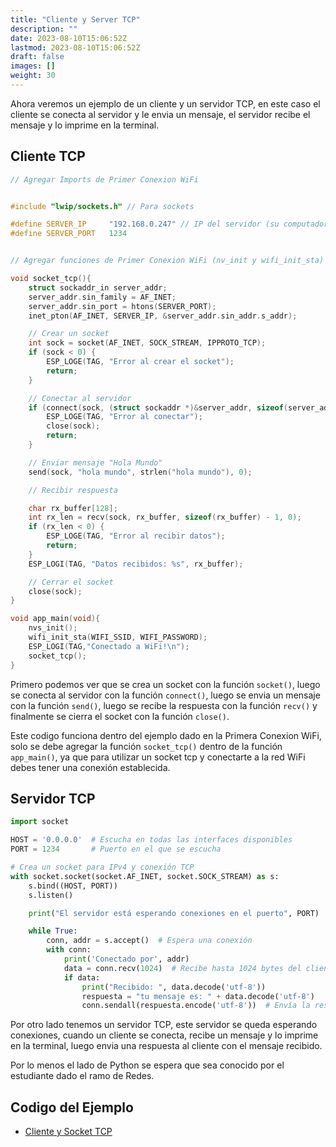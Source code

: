 ```yaml
---
title: "Cliente y Server TCP"
description: ""
date: 2023-08-10T15:06:52Z
lastmod: 2023-08-10T15:06:52Z
draft: false
images: []
weight: 30
---
```



Ahora veremos un ejemplo de un cliente y un servidor TCP, en este caso el cliente se conecta al servidor y le envia un mensaje, el servidor recibe el mensaje y lo imprime en la terminal.

## Cliente TCP

```c
// Agregar Imports de Primer Conexion WiFi


#include "lwip/sockets.h" // Para sockets

#define SERVER_IP     "192.168.0.247" // IP del servidor (su computador o raspberry)
#define SERVER_PORT   1234


// Agregar funciones de Primer Conexion WiFi (nv_init y wifi_init_sta)

void socket_tcp(){
    struct sockaddr_in server_addr;
    server_addr.sin_family = AF_INET;
    server_addr.sin_port = htons(SERVER_PORT);
    inet_pton(AF_INET, SERVER_IP, &server_addr.sin_addr.s_addr);

    // Crear un socket
    int sock = socket(AF_INET, SOCK_STREAM, IPPROTO_TCP);
    if (sock < 0) {
        ESP_LOGE(TAG, "Error al crear el socket");
        return;
    }

    // Conectar al servidor
    if (connect(sock, (struct sockaddr *)&server_addr, sizeof(server_addr)) != 0) {
        ESP_LOGE(TAG, "Error al conectar");
        close(sock);
        return;
    }

    // Enviar mensaje "Hola Mundo"
    send(sock, "hola mundo", strlen("hola mundo"), 0);

    // Recibir respuesta

    char rx_buffer[128];
    int rx_len = recv(sock, rx_buffer, sizeof(rx_buffer) - 1, 0);
    if (rx_len < 0) {
        ESP_LOGE(TAG, "Error al recibir datos");
        return;
    }
    ESP_LOGI(TAG, "Datos recibidos: %s", rx_buffer);

    // Cerrar el socket
    close(sock);
}

void app_main(void){
    nvs_init();
    wifi_init_sta(WIFI_SSID, WIFI_PASSWORD);
    ESP_LOGI(TAG,"Conectado a WiFi!\n");
    socket_tcp();
}

```

Primero podemos ver que se crea un socket con la función `socket()`, luego se conecta al servidor con la función `connect()`, luego se envia un mensaje con la función `send()`, luego se recibe la respuesta con la función `recv()` y finalmente se cierra el socket con la función `close()`.

Este codigo funciona dentro del ejemplo dado en la Primera Conexion WiFi, solo se debe agregar la función `socket_tcp()` dentro de la función `app_main()`, ya que para utilizar un socket tcp y conectarte a la
red WiFi debes tener una conexión establecida.

## Servidor TCP

```python
import socket

HOST = '0.0.0.0'  # Escucha en todas las interfaces disponibles
PORT = 1234       # Puerto en el que se escucha

# Crea un socket para IPv4 y conexión TCP
with socket.socket(socket.AF_INET, socket.SOCK_STREAM) as s:
    s.bind((HOST, PORT))
    s.listen()

    print("El servidor está esperando conexiones en el puerto", PORT)

    while True:
        conn, addr = s.accept()  # Espera una conexión
        with conn:
            print('Conectado por', addr)
            data = conn.recv(1024)  # Recibe hasta 1024 bytes del cliente
            if data:
                print("Recibido: ", data.decode('utf-8'))
                respuesta = "tu mensaje es: " + data.decode('utf-8')
                conn.sendall(respuesta.encode('utf-8'))  # Envía la respuesta al cliente
```

Por otro lado tenemos un servidor TCP, este servidor se queda esperando conexiones, cuando un cliente se conecta, recibe un mensaje y lo imprime en la terminal, luego envia una respuesta al cliente con el mensaje recibido.

Por lo menos el lado de Python se espera que sea conocido por el estudiante dado el ramo de Redes.

## Codigo del Ejemplo

* [Cliente y Socket TCP](https://github.com/inertial-metrics/apunte-iot-embebidos/tree/main/ejemplos/tcp_server_client.zip)
